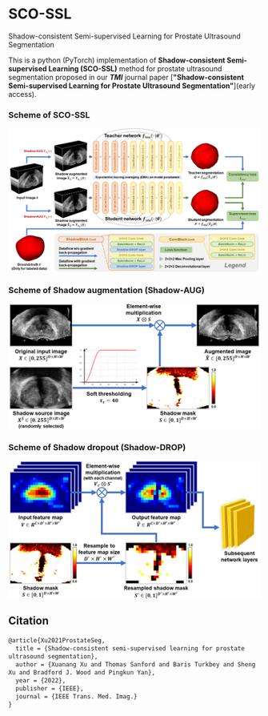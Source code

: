 # SCO-SSL
Shadow-consistent Semi-supervised Learning for Prostate Ultrasound Segmentation

This is a python (PyTorch) implementation of **Shadow-consistent Semi-supervised Learning (SCO-SSL)** method for prostate ultrasound segmentation proposed in our ***TMI*** journal paper [**"Shadow-consistent Semi-supervised Learning for Prostate Ultrasound Segmentation"**](early access).

### Scheme of SCO-SSL
<img src="./fig1.png"/>


### Scheme of Shadow augmentation (Shadow-AUG)
<img width="600" src="./fig2.png"/>


### Scheme of Shadow dropout (Shadow-DROP)
<img width="600" src="./fig3.png"/>


## Citation
    @article{Xu2021ProstateSeg,
      title = {Shadow-consistent semi-supervised learning for prostate ultrasound segmentation},
      author = {Xuanang Xu and Thomas Sanford and Baris Turkbey and Sheng Xu and Bradford J. Wood and Pingkun Yan},
      year = {2022},
      publisher = {IEEE},
      journal = {IEEE Trans. Med. Imag.}
    }
